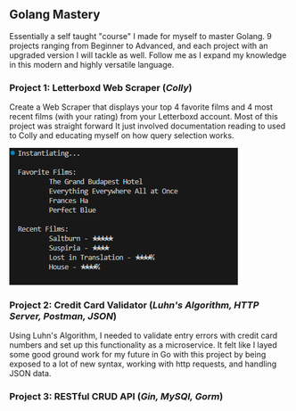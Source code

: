 ## Golang Mastery 

Essentially a self taught "course" I made for myself to master Golang. 9 projects ranging from Beginner to Advanced, and each project with an upgraded version I will tackle as well. Follow me as I expand my knowledge in this modern and highly versatile language.

### Project 1: Letterboxd Web Scraper (*Colly*)

Create a Web Scraper that displays your top 4 favorite films and 4 most recent films (with your rating) from your Letterboxd account. Most of this project was straight forward It just involved documentation reading to used to Colly and educating myself on how query selection works.

<img src="/01_webscraper.png">

### Project 2: Credit Card Validator (*Luhn's Algorithm, HTTP Server, Postman, JSON*)

Using Luhn's Algorithm, I needed to validate entry errors with credit card numbers and set up this functionality as a microservice. It felt like I layed some good ground work for my future in Go with this project by being exposed to a lot of new syntax, working with http requests, and handling JSON data.

### Project 3: RESTful CRUD API (*Gin, MySQl, Gorm*)